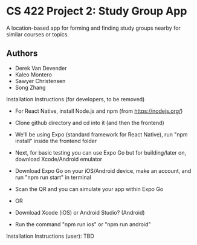 # CS 422 Project 2: Study Group App
A location-based app for forming and finding study groups nearby for similar courses or topics.

## Authors
- Derek Van Devender
- Kaleo Montero
- Sawyer Christensen
- Song Zhang

Installation Instructions (for developers, to be removed)
- For React Native, install Node.js and npm (from https://nodejs.org/)
- Clone github directory and cd into it (and then the frontend)
- We'll be using Expo (standard framework for React Native), run "npm install" inside the frontend folder
- Next, for basic testing you can use Expo Go but for building/later on, download Xcode/Android emulator

- Download Expo Go on your iOS/Android device, make an account, and run "npm run start" in terminal
- Scan the QR and you can simulate your app within Expo Go
- OR
- Download Xcode (iOS) or Android Studio? (Android)
- Run the command "npm run ios" or "npm run android"

Installation Instructions (user):
TBD